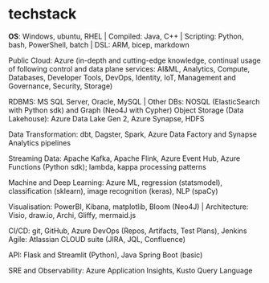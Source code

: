 # techstack

**OS**: Windows, ubuntu, RHEL | Compiled: Java, C++ | Scripting: Python, bash, PowerShell, batch | DSL: ARM, bicep, markdown  

Public Cloud: Azure (in-depth and cutting-edge knowledge, continual usage of following control and data plane services: AI&ML, Analytics, Compute, Databases, Developer Tools, DevOps, Identity, IoT, Management and Governance, Security, Storage) 

RDBMS: MS SQL Server, Oracle, MySQL | Other DBs: NOSQL (ElasticSearch with Python sdk) and Graph (Neo4J with Cypher) 
Object Storage (Data Lakehouse): Azure Data Lake Gen 2, Azure Synapse, HDFS  

Data Transformation: dbt, Dagster, Spark, Azure Data Factory and Synapse Analytics pipelines 

Streaming Data: Apache Kafka, Apache Flink, Azure Event Hub, Azure Functions (Python sdk); lambda, kappa processing patterns 

Machine and Deep Learning: Azure ML, regression (statsmodel), classification (sklearn), image recognition (keras), NLP (spaCy) 

Visualisation: PowerBI, Kibana, matplotlib, Bloom (Neo4J) | Architecture: Visio, draw.io, Archi, Gliffy, mermaid.js 

CI/CD: git, GitHub, Azure DevOps (Repos, Artifacts, Test Plans), Jenkins Agile: Atlassian CLOUD suite (JIRA, JQL, Confluence) 

API: Flask and Streamlit (Python), Java Spring Boot (basic) 

SRE and Observability: Azure Application Insights, Kusto Query Language
